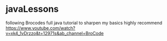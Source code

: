 # javaLessons
following Brocodes full java tutorial to sharpen my basics
highly recommend
https://www.youtube.com/watch?v=xk4_1vDrzzo&t=12971s&ab_channel=BroCode
